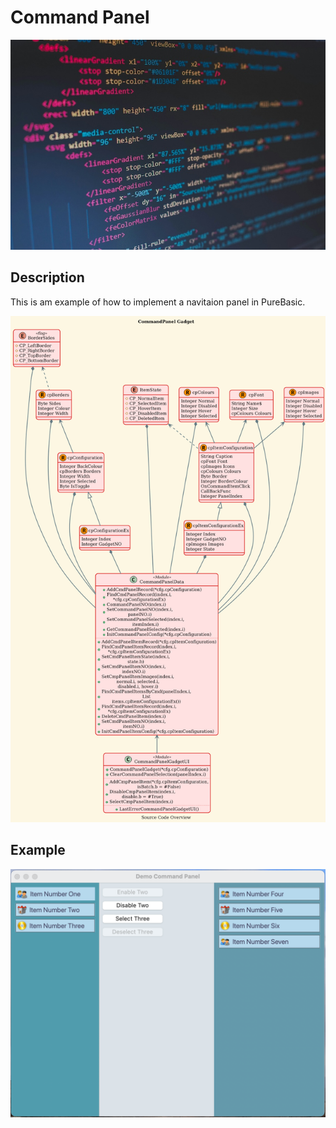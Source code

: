 # Command Panel

![Splash](splash.jpg)

## Description

This is am example of how to implement a navitaion panel in PureBasic.

![Source Code Diagram](diagram.png)

## Example

![Example](example.png)